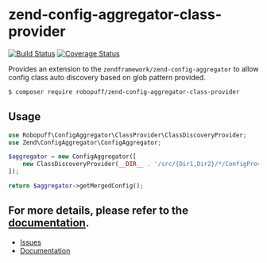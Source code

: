 # zend-config-aggregator-class-provider

[![Build Status](https://travis-ci.org/robopuff/zend-config-aggregator-class-provider.svg?branch=master)](https://travis-ci.org/robopuff/zend-config-aggregator-class-provider)
[![Coverage Status](https://coveralls.io/repos/github/robopuff/zend-config-aggregator-class-provider/badge.svg?branch=master)](https://coveralls.io/github/robopuff/zend-config-aggregator-class-provider?branch=master)

Provides an extension to the  `zendframework/zend-config-aggregator` to allow config class auto discovery based
on glob pattern provided.

```bash
$ composer require robopuff/zend-config-aggregator-class-provider
```

## Usage

```php
use Robopuff\ConfigAggregator\ClassProvider\ClassDiscoveryProvider;
use Zend\ConfigAggregator\ConfigAggregator;

$aggregator = new ConfigAggregator([
    new ClassDiscoveryProvider(__DIR__ . '/src/{Dir1,Dir2}/*/ConfigProvider.php'),
]);

return $aggregator->getMergedConfig();
```

For more details, please refer to the [documentation](https://robopuff.github.io/zend-config-aggregator-class-provider).
---
- [Issues](https://github.com/robopuff/zend-config-aggregator-class-provider/issues)
- [Documentation](https://robopuff.github.io/zend-config-aggregator-class-provider) 
